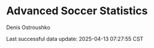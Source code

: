 # Advanced Soccer Statistics
Denis Ostroushko

<!-- gfm -->

Last successful data update: 2025-04-13 07:27:55 CST
